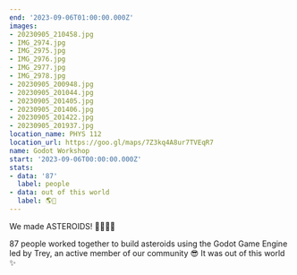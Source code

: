 ```yaml
---
end: '2023-09-06T01:00:00.000Z'
images:
- 20230905_210458.jpg
- IMG_2974.jpg
- IMG_2975.jpg
- IMG_2976.jpg
- IMG_2977.jpg
- IMG_2978.jpg
- 20230905_200948.jpg
- 20230905_201044.jpg
- 20230905_201405.jpg
- 20230905_201406.jpg
- 20230905_201422.jpg
- 20230905_201937.jpg
location_name: PHYS 112
location_url: https://goo.gl/maps/7Z3kq4A8ur7TVEqR7
name: Godot Workshop
start: '2023-09-06T00:00:00.000Z'
stats:
- data: '87'
  label: people
- data: out of this world
  label: 🌎🌠
---
```


We made ASTEROIDS! 🌠🌠🌠🌠

87 people worked together to build asteroids using the Godot Game Engine led by Trey, an active member of our community 😎 It was out of this world ✨